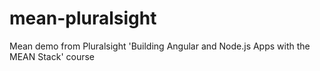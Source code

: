 # mean-pluralsight
Mean demo from Pluralsight 'Building Angular and Node.js Apps with the MEAN Stack' course
